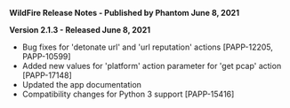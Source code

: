 **WildFire Release Notes - Published by Phantom June 8, 2021**


**Version 2.1.3 - Released June 8, 2021**

* Bug fixes for 'detonate url' and 'url reputation' actions [PAPP-12205, PAPP-10599]
* Added new values for 'platform' action parameter for 'get pcap' action [PAPP-17148]
* Updated the app documentation
* Compatibility changes for Python 3 support [PAPP-15416]
